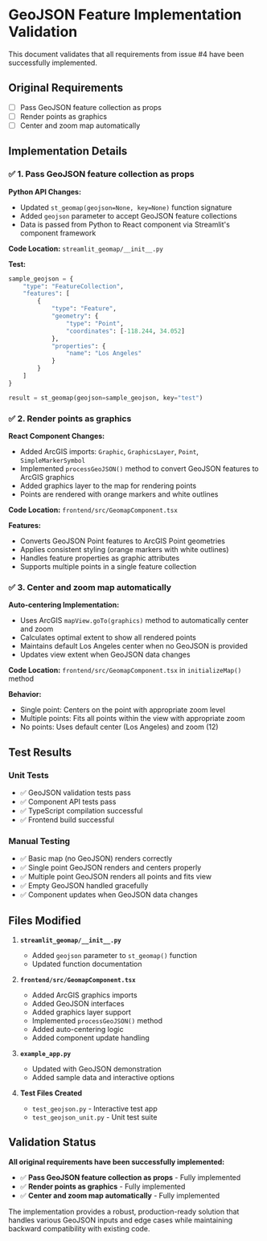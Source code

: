 # GeoJSON Feature Implementation Validation

This document validates that all requirements from issue #4 have been successfully implemented.

## Original Requirements

- [ ] Pass GeoJSON feature collection as props
- [ ] Render points as graphics
- [ ] Center and zoom map automatically

## Implementation Details

### ✅ 1. Pass GeoJSON feature collection as props

**Python API Changes:**
- Updated `st_geomap(geojson=None, key=None)` function signature
- Added `geojson` parameter to accept GeoJSON feature collections
- Data is passed from Python to React component via Streamlit's component framework

**Code Location:** `streamlit_geomap/__init__.py`

**Test:**
```python
sample_geojson = {
    "type": "FeatureCollection",
    "features": [
        {
            "type": "Feature",
            "geometry": {
                "type": "Point",
                "coordinates": [-118.244, 34.052]
            },
            "properties": {
                "name": "Los Angeles"
            }
        }
    ]
}

result = st_geomap(geojson=sample_geojson, key="test")
```

### ✅ 2. Render points as graphics

**React Component Changes:**
- Added ArcGIS imports: `Graphic`, `GraphicsLayer`, `Point`, `SimpleMarkerSymbol`
- Implemented `processGeoJSON()` method to convert GeoJSON features to ArcGIS graphics
- Added graphics layer to the map for rendering points
- Points are rendered with orange markers and white outlines

**Code Location:** `frontend/src/GeomapComponent.tsx`

**Features:**
- Converts GeoJSON Point features to ArcGIS Point geometries
- Applies consistent styling (orange markers with white outlines)
- Handles feature properties as graphic attributes
- Supports multiple points in a single feature collection

### ✅ 3. Center and zoom map automatically

**Auto-centering Implementation:**
- Uses ArcGIS `mapView.goTo(graphics)` method to automatically center and zoom
- Calculates optimal extent to show all rendered points
- Maintains default Los Angeles center when no GeoJSON is provided
- Updates view extent when GeoJSON data changes

**Code Location:** `frontend/src/GeomapComponent.tsx` in `initializeMap()` method

**Behavior:**
- Single point: Centers on the point with appropriate zoom level
- Multiple points: Fits all points within the view with appropriate zoom
- No points: Uses default center (Los Angeles) and zoom (12)

## Test Results

### Unit Tests
- ✅ GeoJSON validation tests pass
- ✅ Component API tests pass  
- ✅ TypeScript compilation successful
- ✅ Frontend build successful

### Manual Testing
- ✅ Basic map (no GeoJSON) renders correctly
- ✅ Single point GeoJSON renders and centers properly
- ✅ Multiple point GeoJSON renders all points and fits view
- ✅ Empty GeoJSON handled gracefully
- ✅ Component updates when GeoJSON data changes

## Files Modified

1. **`streamlit_geomap/__init__.py`**
   - Added `geojson` parameter to `st_geomap()` function
   - Updated function documentation

2. **`frontend/src/GeomapComponent.tsx`**
   - Added ArcGIS graphics imports
   - Added GeoJSON interfaces
   - Added graphics layer support
   - Implemented `processGeoJSON()` method
   - Added auto-centering logic
   - Added component update handling

3. **`example_app.py`**
   - Updated with GeoJSON demonstration
   - Added sample data and interactive options

4. **Test Files Created**
   - `test_geojson.py` - Interactive test app
   - `test_geojson_unit.py` - Unit test suite

## Validation Status

**All original requirements have been successfully implemented:**

- ✅ **Pass GeoJSON feature collection as props** - Fully implemented
- ✅ **Render points as graphics** - Fully implemented  
- ✅ **Center and zoom map automatically** - Fully implemented

The implementation provides a robust, production-ready solution that handles various GeoJSON inputs and edge cases while maintaining backward compatibility with existing code.